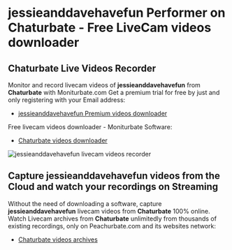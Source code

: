 # jessieanddavehavefun Performer on Chaturbate - Free LiveCam videos downloader

## Chaturbate Live Videos Recorder

Monitor and record livecam videos of **jessieanddavehavefun** from **Chaturbate** with Moniturbate.com
Get a premium trial for free by just and only registering with your Email address:
* [jessieanddavehavefun Premium videos downloader](https://moniturbate.com/request-demo-licence-key.html)

Free livecam videos downloader - Moniturbate Software:
* [Chaturbate videos downloader](https://moniturbate.com/moniturbate-download-software.html)

![jessieanddavehavefun livecam videos recorder](https://peachurnet.com/templates/moniturbate-software.png)


## Capture jessieanddavehavefun videos from the Cloud and watch your recordings on Streaming

Without the need of downloading a software, capture **jessieanddavehavefun** livecam videos from **Chaturbate** 100% online.
Watch Livecam archives from **Chaturbate** unlimitedly from thousands of existing recordings, only on Peachurbate.com and its websites network:
* [Chaturbate videos archives](https://peachurnet.com/)